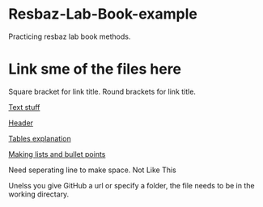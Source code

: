 # Resbaz-Lab-Book-example
Practicing resbaz lab book methods.

# Link sme of the files here

Square bracket for link title. Round brackets for link title. 

[Text stuff](text_stuff.md)

[Header](header.md)

[Tables explanation](tables.md)

[Making lists and bullet points](Lists_and_bullet.md)

Need seperating line to make space.
Not
Like 
This

Unelss you give GitHub a url or specify a folder, the file needs to be in the working directary. 
